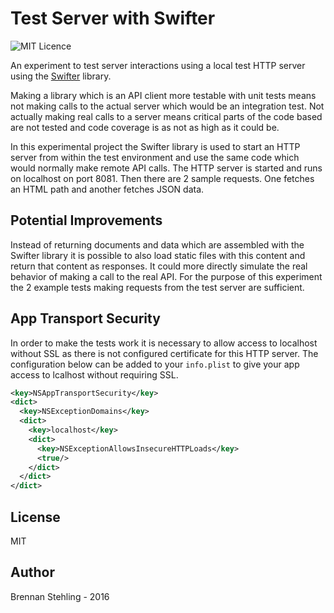 # Test Server with Swifter

![MIT Licence](https://img.shields.io/badge/license-MIT-blue.svg)

An experiment to test server interactions using a local test HTTP server using the [Swifter](https://github.com/httpswift/swifter) library.

Making a library which is an API client more testable with unit tests means not making calls to the actual server which would be an integration test. Not actually making real calls to a server means critical parts of the code based are not tested and code coverage is as not as high as it could be.

In this experimental project the Swifter library is used to start an HTTP server from within the test environment and use the same code which would normally make remote API calls. The HTTP server is started and runs on localhost on port 8081. Then there are 2 sample requests. One fetches an HTML path and another fetches JSON data.

## Potential Improvements

Instead of returning documents and data which are assembled with the Swifter library it is possible to also load static files with this content and return that content as responses. It could more directly simulate the real behavior of making a call to the real API. For the purpose of this experiment the 2 example tests making requests from the test server are sufficient.

## App Transport Security

In order to make the tests work it is necessary to allow access to localhost without SSL as there is not configured certificate for this HTTP server. The configuration below can be added to your `info.plist` to give your app access to lcalhost without requiring SSL.

```xml
<key>NSAppTransportSecurity</key>
<dict>
  <key>NSExceptionDomains</key>
  <dict>
    <key>localhost</key>
    <dict>
      <key>NSExceptionAllowsInsecureHTTPLoads</key>
      <true/>
    </dict>
  </dict>
</dict>
```


## License

MIT

## Author

Brennan Stehling - 2016
